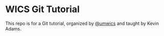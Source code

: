 # WICS Git Tutorial

This repo is for a Git tutorial, organized by [@umwics](https://github.com/umwics) and taught by Kevin Adams.

